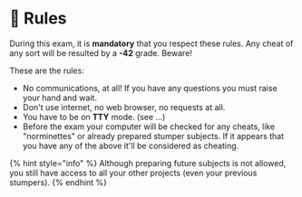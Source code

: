 # 📕 Rules

During this exam, it is **mandatory** that you respect these rules. Any cheat of any sort will be resulted by a **-42** grade. Beware!

These are the rules:

* No communications, at all! If you have any questions you must raise your hand and wait.
* Don't use internet, no web browser, no requests at all.
* You have to be on **TTY** mode. (see ...)
* Before the exam your computer will be checked for any cheats, like "norminettes" or already prepared stumper subjects. If it appears that you have any of the above it'll be considered as cheating.

{% hint style="info" %}
Although preparing future subjects is not allowed, you still have access to all your other projects (even your previous stumpers).
{% endhint %}
